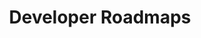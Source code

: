 ---
title: 'Developer Roadmaps'
link: 'https://roadmap.sh/'
summary: 'Guías paso a paso y caminos para aprender diferentes herramientas y tecnologías.'
tags: ['full-malandriner']
---
